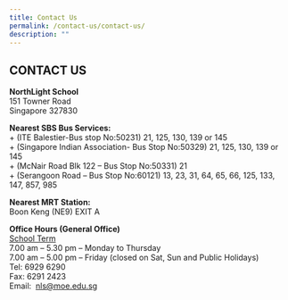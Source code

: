 ```yaml
---
title: Contact Us
permalink: /contact-us/contact-us/
description: ""
---
```

## CONTACT US

**NorthLight School**<br>
151 Towner Road<br>
Singapore 327830

**Nearest SBS Bus Services:**  <br>
\+ (ITE Balestier-Bus stop No:50231) 21, 125, 130, 139 or 145  <br>
\+ (Singapore Indian Association- Bus Stop No:50329) 21, 125, 130, 139 or 145<br>
\+ (McNair Road Blk 122 – Bus Stop No:50331) 21<br>
\+ (Serangoon Road – Bus Stop No:60121) 13, 23, 31, 64, 65, 66, 125, 133, 147, 857, 985

**Nearest MRT Station:**<br>
Boon Keng (NE9) EXIT A

**Office Hours (General Office)**<br>
<u>School Term</u><br>
7.00 am – 5.30 pm – Monday to Thursday<br>
7.00 am – 5.00 pm – Friday (closed on Sat, Sun and Public Holidays)<br>
Tel: 6929 6290<br>
Fax: 6291 2423<br>
Email:  [nls@moe.edu.sg](mailto:nls@moe.edu.sg)